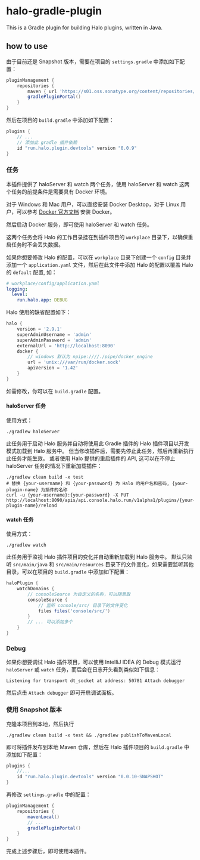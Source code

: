 # halo-gradle-plugin
This is a Gradle plugin for building Halo plugins, written in Java.

## how to use
由于目前还是 Snapshot 版本，需要在项目的 `settings.gradle` 中添加如下配置：
```groovy
pluginManagement {
    repositories {
        maven { url 'https://s01.oss.sonatype.org/content/repositories/snapshots' }
        gradlePluginPortal()
    }
}
```
然后在项目的 `build.gradle` 中添加如下配置：
```groovy
plugins {
    // ...
    // 添加此 gradle 插件依赖
    id "run.halo.plugin.devtools" version "0.0.9"
}
```

### 任务
本插件提供了 haloServer 和 watch 两个任务，使用 haloServer 和 watch 这两个任务的前提条件是需要具有 Docker 环境。

对于 Windows 和 Mac 用户，可以直接安装 Docker Desktop，对于 Linux 用户，可以参考 [Docker 官方文档](https://docs.docker.com/engine/install/) 安装 Docker。

然后启动 Docker 服务，即可使用 haloServer 和 watch 任务。

这两个任务会将 Halo 的工作目录挂在到插件项目的 `workplace` 目录下，以确保重启任务时不会丢失数据。

如果你想要修改 Halo 的配置，可以在 `workplace` 目录下创建一个 `config` 目录并添加一个 `application.yaml` 文件，然后在此文件中添加 Halo 的配置以覆盖 Halo 的 `default` 配置, 如：
```yaml
# workplace/config/application.yaml
logging:
  level:
    run.halo.app: DEBUG 
```

Halo 使用的缺省配置如下：
```groovy
halo {
    version = '2.9.1'
    superAdminUsername = 'admin'
    superAdminPassword = 'admin'
    externalUrl = 'http://localhost:8090'
    docker {
        // windows 默认为 npipe:////./pipe/docker_engine
        url = 'unix:///var/run/docker.sock'
        apiVersion = '1.42'
    }
}
```
如需修改，你可以在 `build.gradle` 配置。

#### haloServer 任务
使用方式：
```shell
./gradlew haloServer
```
此任务用于启动 Halo 服务并自动将使用此 Gradle 插件的 Halo 插件项目以开发模式加载到 Halo 服务中。
但当修改插件后，需要先停止此任务，然后再重新执行此任务才能生效。
或者使用 Halo 提供的重启插件的 API, 这可以在不停止 haloServer 任务的情况下重新加载插件：
```shell
./gradlew clean build -x test
# 替换 {your-username} 和 {your-password} 为 Halo 的用户名和密码, {your-plugin-name} 为插件的名称
curl -u {your-username}:{your-password} -X PUT http://localhost:8090/apis/api.console.halo.run/v1alpha1/plugins/{your-plugin-name}/reload
```
#### watch 任务
使用方式：
```shell
./gradlew watch
```
此任务用于监视 Halo 插件项目的变化并自动重新加载到 Halo 服务中。
默认只监听 `src/main/java` 和 `src/main/resources` 目录下的文件变化，如果需要监听其他目录，可以在项目的 `build.gradle` 中添加如下配置：
```groovy
haloPlugin {
    watchDomains {
        // consoleSource 为自定义的名称，可以随意取
        consoleSource {
            // 监听 console/src/ 目录下的文件变化
            files files('console/src/')
        }
        // ... 可以添加多个
    }
}
```

### Debug 
如果你想要调试 Halo 插件项目，可以使用 IntelliJ IDEA 的 Debug 模式运行 `haloServer` 或 `watch` 任务，而后会在日志开头看到类似如下信息：
```shell
Listening for transport dt_socket at address: 50781 Attach debugger
```
然后点击 `Attach debugger` 即可开启调试面板。

### 使用 Snapshot 版本
克隆本项目到本地，然后执行
```shell
./gradlew clean build -x test && ./gradlew publishToMavenLocal
```
即可将插件发布到本地 Maven 仓库，然后在 Halo 插件项目的 `build.gradle` 中添加如下配置：
```groovy
plugins {
    //... 
    id "run.halo.plugin.devtools" version "0.0.10-SNAPSHOT"
}
```
再修改 `settings.gradle` 中的配置：
```groovy
pluginManagement {
    repositories {
        mavenLocal()
        // ...
        gradlePluginPortal()
    }
}
```
完成上述步骤后，即可使用本插件。
